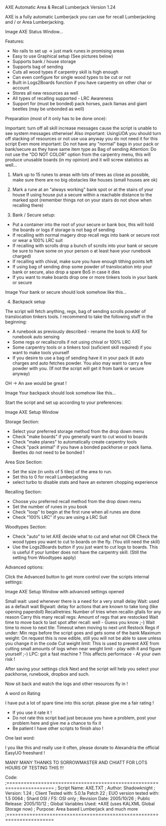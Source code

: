 AXE Automatic Area & Recall Lumberjack Version 1.24


AXE is a fully automatic Lumberjack you can use for recall Lumberjacking and / or Area Lumberjacking.

Image
AXE Status Window...


Features:

- No rails to set up -> just mark runes in promising areas
- Easy to use Graphical setup (See pictures below)
- Supports bank / house storage
- Supports bag of sending
- Cuts all wood types if carpentry skill is high enough
- Can even configure for single wood types to be cut or not
- Built in Logs2Boards function if you have carpentry on other char or account
- Stores all new resources as well
- All types of recalling supported - LRC Awareness
- Support for (must be bonded) pack horses, pack llamas and giant beetles (may be unbonded as well)

Preparation (most of it only has to be done once):

Important: turn off all skill increase messages cause the script is unable to see system messages otherwise!
Also important: UsingUOA you should turn off stacking of resources or not use uoa anyway you do not need it for this script
Even more important: Do not have any "normal" bags in your pack or bank/secure as they have same item type as Bag of sending
Attention: Do not use the "DO NOT COLOR" option from the carpentry menu, this will produce unusable boards (in my opinion) and it will screw statistics as well...

1. Mark up to 15 runes to areas with lots of trees as close as possible, make sure there are no big obstacles like houses (small houses are ok)

2. Mark a rune at an "always working" bank spot or at the stairs of your house
   If using house put a secure within a reachable distance to the marked spot (remember things not on your stairs do not show when recalling there)

3. Bank / Secure setup:

- Put a container into the root of your secure or bank box, this will hold the boards or logs if storage is not bag of sending
- If recalling with normal magery drop recall regs into bank or secure root or wear a 100% LRC suit
- If recalling with scrolls drop a bunch of scrolls into your bank or secure be sure to have some on your person o at least have your runebook charged)
- If recalling with chival, make sure you have enough tithing points left
- If using bag of sending drop some powder of translocation into your bank or secure, also drop a spare BoS in case it dies
- If you want to make boards drop one or more tinkers tools in your bank or secure

Image
Your bank or secure should look somehow like this...


4. Backpack setup

The script will fetch anything, regs, bag of sending scrolls powder of translocation tinkers tools. I recommend to take the following stuff in the beginning:

- A runebook as previously described - rename the book to AXE for runebook auto sensing
- Some regs or recallscrolls if not using chival or 100% LRC
- Some carpentry tools or a tinkers tool (suficient skill required) if you want to make tools yourself
- If you desire to use a bag of sending have it in your pack (it auto charges and auto fetches powder. You also may want to carry a few powder with you. (If not the script will get it from bank or secure anyway)

OH -> An axe would be great !

Image
Your backpack should look somehow like this...


Start the script and set up according to your preferences:


Image
AXE Setup Window


Storage Section:

- Select your preferred storage method from the drop down menu
- Check "make boards" if you generally want to cut wood to boards
- Check "make planes" to automatically create carpentry tools
- Check "pack animal" if you have a bonded packhorse or pack llama. Beetles do not need to be bonded !


Area Size Section:

- Set the size (in units of 5 tiles) of the area to run.
- Set this to 0 for recall Lumberjacking
- select turbo to disable stats and have an exterem chopping experience



Recalling Section:

- Choose you preferred recall method from the drop down menu
- Set the number of runes in you book
- Check "loop" to begin at the first rune when all runes are done
- Check "100% LRC" if you are using a LRC Suit


Woodtypes Section:

- Check "auto" to let AXE decide what to cut and what not OR Check the wood types you want to cut to boards on the fly. (You still need the skill)
- Use the Logs2Boards button if you just want to cut logs to boards. This is useful if your lumber does not have the carpentry skill. (Still the setting from Woodtypes apply)

Advanced options:

Click the Advanced button to get more control over the scripts internal settings:

Image
AXE Setup Window with advanced settings opened

Small wait: used whenever there is a need for a very small delay
Wait: used as a default wait
Bigwait: delay for actions that are known to take long (like opening paperdoll)
Recallretries: Number of tries when recallin gfails for any reason
Carry this many recall regs: Amount of regs that are restocked
Wait time to move back to last spot after recall: well - Guess you know ;-)
Wait time to move to next tile: Timeout when moving to next unit
Restock Regs if under: Min regs before the script goes and gets some of the bank
Maximum weight: On request this is now edible, still you will not be able to save unless you change it in the code
Cut weight limit: This is used to prevent AXE from cutting small amounts of logs when near weight limit - play with it and figure yourself ;-)
LPC: got a fast machine ? This affects performace - At your own risk !




After saving your settings click Next and the script will help you select your packhorse, runebook, dropbox and such.

Now sit back and watch the logs and other resources fly in !

A word on Rating

I have put a lot of spare time into this script. please give me a fair rating !

- If you use it rate it !
- Do not rate this script bad just because you have a problem, post your problem here and give me a chance to fix it
- Be patient I have other scripts to finish also !


One last word:

I you like this and really use it often, please donate to Alexandria the official EasyUO freeshard !


MANY MANY THANKS TO SORROWMASTER AND CHIATT FOR LOTS HOURS OF TESTING THIS !!!

Code:
;======================================================================
; Script Name:                  AXE.TXT
; Author:                       Shadowknight
; Version:                      1.24
; Client Tested with:           5.0.1a Patch 22
; EUO version tested with:      1.5 0064
; Shard OSI / FS:               OSI only
; Revision Date:                2005/10/26
; Public Release:   2005/10/12
; Global Variables Used:        *AXE (uses KALXML Global Storage now)
; Purpose:                      Area based Lumberjack and much more
;======================================================================
